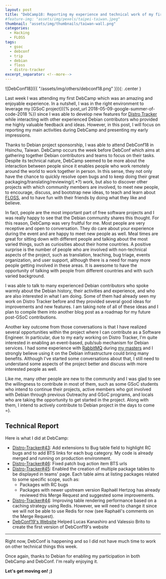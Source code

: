 ```yaml
---
layout: post
title: "DebCamp18: Reporting my experience and technical work of my first DebCamp"
#feature-img: "assets/img/pexels/taipei-taiwan.jpeg"
thumbnail: "assets/img/thumbnails/taiwan-wall.png"
categories:
  - Hacking
  - FLOSS
tags:
  - gsoc
  - debconf
  - trip
  - debian
  - floss
  - distro-tracker
excerpt_separator: <!--more-->
---
```


![DebConf18]({{ "/assets/img/others/debconf18.png" }}){: .center }


Last week I was attending my first DebCamp which was an amazing and enjoyable
experience. In a nutshell,
I was in the right environment to leverage my 
[GSoC project]({% post_url 2018-05-09-google-summer-of-code-2018 %})
since I was able to develop new features for
[Distro Tracker](https://tracker.debian.org) while interacting with other
experienced Debian contributors who provided me highly valuable feedback and
ideas. However, in this post, I will focus on reporting my main activities during
DebCamp and presenting my early impressions.

<!--more-->

Thanks to Debian project sponsorship, I was able to attend DebConf18
in Hsinchu, Taiwan. DebCamp occurs the week before DebConf which aims at
gathering together Debian contributors and teams to focus on their tasks.
Despite its technical nature, DebCamp seemed to be more about the interaction
between people since it enables people who work remotely around the world
to work together
in person. In this sense, they not only have the chance to quickly resolve open
bugs and to keep doing their great packaging/translating/reviewing/(.\*?)
work, but also to discover
other projects with which community members are involved, to meet
new people, to encourage, discuss, and bootstrap new ideas,
to teach and learn about [FLOSS](https://www.gnu.org/philosophy/floss-and-foss.html),
and to have fun with their friends by doing what they like and believe.

In fact, people are the most important part of free software projects and I
was really happy to see that the Debian community shares this thought. For
this reason, DebCamp was very fruitful for me. Most people are very
receptive and open to conversation. They do care about your experience during
the event and are happy to meet new people as well.
Meal times are great for sitting down with different people and talking about
the most varied things, such as curiosities about their home countries.
A positive surprise is the number of people who are involved with
non-technical aspects of the project, such as translation, teaching,
bug triage, events organization, and user support, although there is a need
for many more people getting involved in these areas.
It is awesome to have the opportunity of talking with people
from different countries and with such varied background.

I was able to talk to many 
experienced Debian contributors who spoke warmly about the Debian history,
their activities and experience, and who are also interested in what I am
doing. Some of them had already seen my work on Distro Tracker before
and they provided several good ideas for improvements and new features. I am
taking note of all of these ideas and I plan to compile them into another blog
post as a roadmap for my future post-GSoC contributions.

Another key outcome from those conversations is that I have realized several
opportunities within the project where I can contribute as a Software Engineer.
In particular, due to my early working on Distro Tracker, I'm quite interested
in enabling an event-based, pub/sub mechanism for Debian services. I had some
experience with [RabbitMQ](https://www.rabbitmq.com/) during
[my masters](/assets/documents/masters_dissertation_arthur_del_esposte.pdf) and
I strongly believe using it on the Debian infrastructure could bring many
benefits. Although I've started some conversations about that, I still need
to understand some aspects of the project better and discuss with more 
interested people as well.

Like me, many other people are
new to the community and I was glad to see the willingness to contribute
in most of them, such as some GSoC students who intend to continue their
projects, active members who got involved with Debian through previous
Outreachy and GSoC programs, and locals who are taking the opportunity to
get started in the project. Along with them, I intend to actively contribute
to Debian project in the days to come =).


## Technical Report

Here is what I did at DebCamp:

* [Distro-Tracker#43](https://salsa.debian.org/qa/distro-tracker/merge_requests/43):
Add extensions to Bug table field to highlight RC bugs and to add BTS links
for each bug category. My code is already merged and running on production 
environment.
* [Distro-Tracker#46](https://salsa.debian.org/qa/distro-tracker/merge_requests/46):
Fixed patch bug action item BTS urls
* [Distro-Tracker#45](https://salsa.debian.org/qa/distro-tracker/merge_requests/45):
Enabled the creation of multiple package tables to be displayed in teams' page.
Each table aims at listing packages related to some specific scope, such as:
  * Packages with RC bugs
  * Packages with newer upstream version
Raphaël Hertzog has already reviewed this Merge Request and suggested some
improvements.
* [Distro-Tracker#44](https://salsa.debian.org/qa/distro-tracker/merge_requests/44):
Improving table rendering performance based on a caching strategy using Redis.
However, we will need to change it since we will not be able to use Redis for
now (see Raphaël's comments on the Merge Request).
* [DebConf19's Website](https://salsa.debian.org/debconf-team/public/websites/dc19/tree/homepage)
Helped Lucas Kanashiro and Valessio Brito to create the first version of
DebConf19's website


<hr>


Right now, DebConf is happening and so I did not have much time to work on
other technical things this week.

Once again, thanks to Debian for enabling my participation in both DebCamp
and DebConf. I'm really enjoying it.

<span>**Let's get moving on! ;)**</span>
